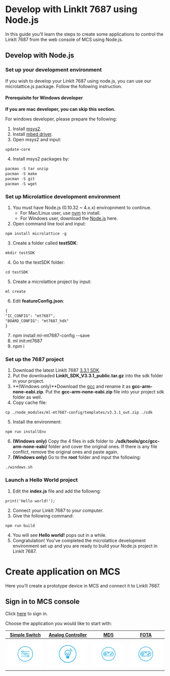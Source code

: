 # Develop with LinkIt 7687 using Node.js

In this guide you’ll learn the steps to create some applications to control the LinkIt 7687 from the web console of MCS using Node.js.


## Develop with Node.js

### Set up your development environment

If you wish to develop your LinkIt 7687 using node.js, you can use our microlattice.js package.
Follow the following instruction.

#### Prerequisite for Windows developer

**If you are mac developer, you can skip this section.**

For windows developer, please prepare the following:
1. Install [msys2](https://msys2.github.io/).
2. Install [mbed driver](https://developer.mbed.org/handbook/Windows-serial-configuration).
3. Open msys2 and input:
```
update-core
```

4. Install msys2 packages by:
```
pacman -S tar unzip
pacman -S make
pacman -S git
pacman -S wget
```

### Set up Microlattice development environment

1. You must have Node.js (0.10.32 ~ 4.x.x) enviropnment to continue.
    * For Mac/Linux user, use [nvm](https://github.com/creationix/nvm) to install.
    * For Windows user, download the [Node.js](https://nodejs.org/en/) here.
2. Open command line tool and input:
```
npm install microlattice -g
```

3. Create a folder called **testSDK**:
```
mkdir testSDK
```

4. Go to the testSDK folder:
```
cd testSDK
```

5. Create a microlattice project by input:
```
ml create
```

6. Edit **featureConfig.json**:
```
{
"IC_CONFIG": "mt7687",
"BOARD_CONFIG": "mt7687_hdk"
}
```

7. npm install ml-mt7687-config --save
8. ml init:mt7687
9. npm i

### Set up the 7687 project

1. Download the latest LinkIt 7687 [3.3.1 SDK](https://cdn.mediatek.com/download_page/index.html?platform=RTOS&version=v3.3.1&filename=LinkIt_SDK_V3.3.1_public.tar.gz).
2. Put the downloaded **LinkIt_SDK_V3.3.1_public.tar.gz** into the sdk folder in your project.
3. **(Windows only)**Download the [gcc](https://launchpad.net/gcc-arm-embedded/4.8/4.8-2014-q3-update/+download/gcc-arm-none-eabi-4_8-2014q3-20140805-win32.zip) and rename it as **gcc-arm-none-eabi.zip**. Put the **gcc-arm-none-eabi.zip** file into your project sdk folder as well.
4. Copy cache file:
```
cp ./node_modules/ml-mt7687-config/templates/v3.3.1_out.zip ./sdk
```

5. Install the environment:
```
npm run installEnv
```

6. **(Windows only)** Copy the 4 files in sdk folder to **./sdk/tools/gcc/gcc-arm-none-eabi/** folder and cover the original ones. If there is any file conflict, remove the original ones and paste again.
7. **(Windows only)** Go to the **root** folder and input the following:
```
./windows.sh
```


### Launch a Hello World project

1. Edit the **index.js** file and add the followng:
```
print('Hello world!');
```

2. Connect your LinkIt 7687 to your computer.
3. Give the following command:
```
npm run build
```

4. You will see **Hello world!** pops out in a while.
5. Congratulation! You've completed the microlattice development environment set up and you are ready to build your Node.js project in LinkIt 7687.



# Create application on MCS
Here you’ll create a prototype device in MCS and connect it to LinkIt 7687.

## Sign in to MCS console
Click [here](https://mcs.mediatek.com/oauth/en/login) to sign in.



Choose the application you would like to start with:

| [Simple Switch](../tutorial/7688_led_tutorial) | [Analog Controller ](../tutorial/7688_analog_tutorial) | [MD5](../tutorial/7688_gamepad_tutorial)| [FOTA](../tutorial/7688_fota_tutorial)|
| -- | -- | -- | -- |
|[![](../images/Linkit_ONE/img_linkitone_25.png)](../tutorial/7688_led_tutorial)|[![](../images/Linkit_ONE/img_linkitone_26.png)](../tutorial/7688_analog_tutorial)|[![](../images/7688/img_7688_32.png)](../tutorial/7688_gamepad_tutorial)|[![](../images/7688/img_7688_32.png)](../tutorial/7688_gamepad_tutorial)|




